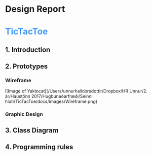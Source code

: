 # Design Report

# <span style="color:rgb(66, 152, 244)"> TicTacToe </span>

## 1. Introduction

## 2. Prototypes

### Wireframe

![Image of Yaktocat](/Users/unnurhalldorsdottir/Dropbox/HR Unnur/2. ár/Haustönn 2017/Hugbúnaðarfræði/Seinni hluti/TicTacToe/docs/images/Wireframe.png)

### Graphic Design

## 3. Class Diagram

## 4. Programming rules
